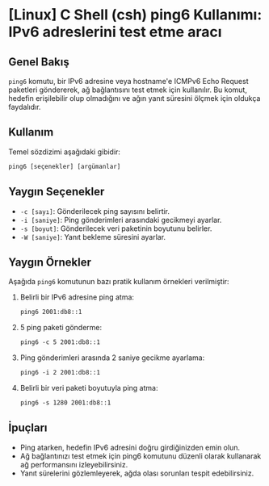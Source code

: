# [Linux] C Shell (csh) ping6 Kullanımı: IPv6 adreslerini test etme aracı

## Genel Bakış
`ping6` komutu, bir IPv6 adresine veya hostname'e ICMPv6 Echo Request paketleri göndererek, ağ bağlantısını test etmek için kullanılır. Bu komut, hedefin erişilebilir olup olmadığını ve ağın yanıt süresini ölçmek için oldukça faydalıdır.

## Kullanım
Temel sözdizimi aşağıdaki gibidir:

```csh
ping6 [seçenekler] [argümanlar]
```

## Yaygın Seçenekler
- `-c [sayı]`: Gönderilecek ping sayısını belirtir.
- `-i [saniye]`: Ping gönderimleri arasındaki gecikmeyi ayarlar.
- `-s [boyut]`: Gönderilecek veri paketinin boyutunu belirler.
- `-W [saniye]`: Yanıt bekleme süresini ayarlar.

## Yaygın Örnekler
Aşağıda `ping6` komutunun bazı pratik kullanım örnekleri verilmiştir:

1. Belirli bir IPv6 adresine ping atma:
   ```csh
   ping6 2001:db8::1
   ```

2. 5 ping paketi gönderme:
   ```csh
   ping6 -c 5 2001:db8::1
   ```

3. Ping gönderimleri arasında 2 saniye gecikme ayarlama:
   ```csh
   ping6 -i 2 2001:db8::1
   ```

4. Belirli bir veri paketi boyutuyla ping atma:
   ```csh
   ping6 -s 1280 2001:db8::1
   ```

## İpuçları
- Ping atarken, hedefin IPv6 adresini doğru girdiğinizden emin olun.
- Ağ bağlantınızı test etmek için ping6 komutunu düzenli olarak kullanarak ağ performansını izleyebilirsiniz.
- Yanıt sürelerini gözlemleyerek, ağda olası sorunları tespit edebilirsiniz.